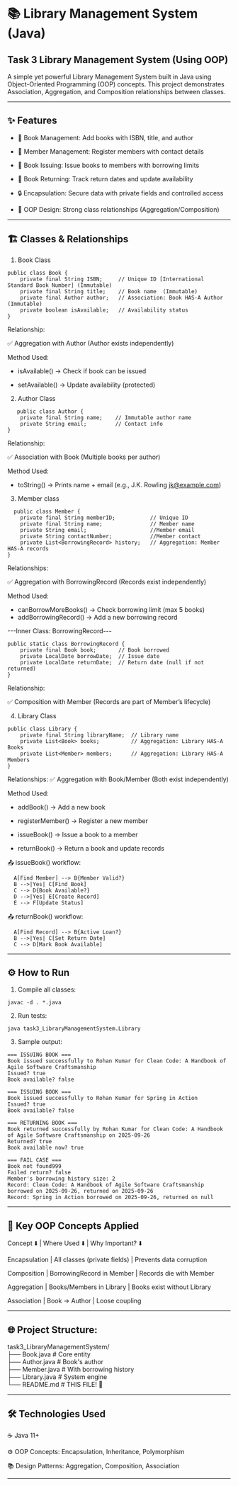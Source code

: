 # 📚 Library Management System (Java)
## Task 3 Library Management System (Using OOP)
A simple yet powerful Library Management System built in Java using Object-Oriented Programming (OOP) concepts. This project demonstrates Association, Aggregation, and Composition relationships between classes.

---
✨ Features
---
- 📖 Book Management: Add books with ISBN, title, and author

- 👥 Member Management: Register members with contact details

- 🔄 Book Issuing: Issue books to members with borrowing limits

- 📅 Book Returning: Track return dates and update availability

- 🔒 Encapsulation: Secure data with private fields and controlled access

- 🧩 OOP Design: Strong class relationships (Aggregation/Composition)

---
🏗️ Classes & Relationships
---
1. Book Class
```
public class Book {
    private final String ISBN;     // Unique ID [International Standard Book Number] (Immutable)
    private final String title;    // Book name  (Immutable)
    private final Author author;   // Association: Book HAS-A Author (Immutable)
    private boolean isAvailable;   // Availability status  
}
```
Relationship:

✅ Aggregation with Author (Author exists independently)

Method Used:

- isAvailable() → Check if book can be issued

- setAvailable() → Update availability (protected)

2. Author Class
```
   public class Author {
    private final String name;    // Immutable author name  
    private String email;         // Contact info  
}
```
Relationship:

✅ Association with Book (Multiple books per author)

Method Used:

- toString() → Prints name + email (e.g., J.K. Rowling <jk@example.com>)

3. Member class
```
  public class Member {
    private final String memberID;           // Unique ID  
    private final String name;               // Member name  
    private String email;                    //Member email
    private String contactNumber;            //Member contact      
    private List<BorrowingRecord> history;   // Aggregation: Member HAS-A records  
}
```
Relationships:

✅ Aggregation with BorrowingRecord (Records exist independently)

Method Used:
- canBorrowMoreBooks() → Check borrowing limit (max 5 books)
- addBorrowingRecord() → Add a new borrowing record


---Inner Class: BorrowingRecord---
```
public static class BorrowingRecord {
    private final Book book;       // Book borrowed  
    private LocalDate borrowDate;  // Issue date  
    private LocalDate returnDate;  // Return date (null if not returned)  
}
```
Relationship:

✅ Composition with Member (Records are part of Member’s lifecycle)

4. Library Class
```
public class Library {
    private final String libraryName;  // Library name  
    private List<Book> books;          // Aggregation: Library HAS-A Books  
    private List<Member> members;      // Aggregation: Library HAS-A Members  
}
```
Relationships:
✅ Aggregation with Book/Member (Both exist independently)

Method Used:

- addBook() → Add a new book

- registerMember() → Register a new member

- issueBook() → Issue a book to a member

- returnBook() → Return a book and update records

📤 issueBook() workflow:
```
  A[Find Member] --> B{Member Valid?}
  B -->|Yes| C[Find Book]
  C --> D{Book Available?}
  D -->|Yes| E[Create Record]
  E --> F[Update Status]
```
📤 returnBook() workflow:
```
  A[Find Record] --> B{Active Loan?}
  B -->|Yes| C[Set Return Date]
  C --> D[Mark Book Available]
```

---
⚙️ How to Run
---
1. Compile all classes:
```
javac -d . *.java
```
2. Run tests:
```
java task3_LibraryManagementSystem.Library
```
3. Sample output:
```
=== ISSUING BOOK ===
Book issued successfully to Rohan Kumar for Clean Code: A Handbook of Agile Software Craftsmanship
Issued? true
Book available? false

=== ISSUING BOOK ===
Book issued successfully to Rohan Kumar for Spring in Action
Issued? true
Book available? false

=== RETURNING BOOK ===
Book returned successfully by Rohan Kumar for Clean Code: A Handbook of Agile Software Craftsmanship on 2025-09-26
Returned? true
Book available now? true

=== FAIL CASE ===
Book not found999
Failed return? false
Member's borrowing history size: 2
Record: Clean Code: A Handbook of Agile Software Craftsmanship borrowed on 2025-09-26, returned on 2025-09-26
Record: Spring in Action borrowed on 2025-09-26, returned on null
```
---
🚀 Key OOP Concepts Applied
---
Concept	   ⬇️     |           Where Used   ⬇️           |  	Why Important?  ⬇️ 

Encapsulation	  |  All classes (private fields)   |  Prevents data corruption

Composition	    |  BorrowingRecord in Member	    |  Records die with Member

Aggregation     |	 Books/Members in Library	      |  Books exist without Library

Association	    |  Book → Author	                |  Loose coupling

---
🌐 Project Structure:
---
task3_LibraryManagementSystem/  
├── Book.java          # Core entity  
├── Author.java        # Book's author  
├── Member.java        # With borrowing history  
├── Library.java       # System engine  
└── README.md          # THIS FILE! 🎉

---
🛠️ Technologies Used
---
☕ Java 11+

⚙️ OOP Concepts: Encapsulation, Inheritance, Polymorphism

📚 Design Patterns: Aggregation, Composition, Association

---
